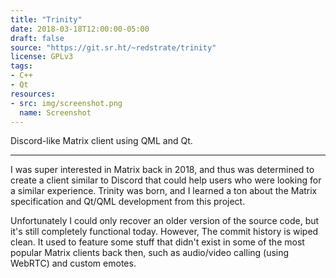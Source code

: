 ```yaml
---
title: "Trinity"
date: 2018-03-18T12:00:00-05:00
draft: false
source: "https://git.sr.ht/~redstrate/trinity"
license: GPLv3
tags:
- C++
- Qt
resources:
- src: img/screenshot.png
  name: Screenshot
---
```


Discord-like Matrix client using QML and Qt.

<!--more-->
---

I was super interested in Matrix back in 2018, and thus
was determined to create a client similar to Discord that
could help users who were looking for a similar experience. Trinity was born, and I learned a ton about the Matrix specification and Qt/QML development from this project.

Unfortunately I could only recover an older version of the source code, but it's still completely functional today. However, The commit history is wiped clean. It used to feature some stuff that didn't exist in some of the most popular Matrix clients back then, such as audio/video calling (using WebRTC) and custom emotes.